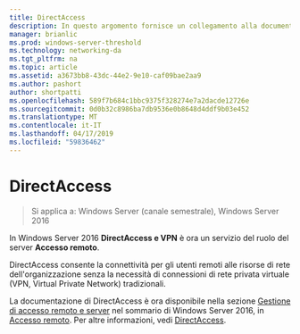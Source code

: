 ```yaml
---
title: DirectAccess
description: In questo argomento fornisce un collegamento alla documentazione di DirectAccess per Windows Server 2016.
manager: brianlic
ms.prod: windows-server-threshold
ms.technology: networking-da
ms.tgt_pltfrm: na
ms.topic: article
ms.assetid: a3673bb8-43dc-44e2-9e10-caf09bae2aa9
ms.author: pashort
author: shortpatti
ms.openlocfilehash: 589f7b684c1bbc9375f328274e7a2dacde12726e
ms.sourcegitcommit: 0d0b32c8986ba7db9536e0b8648d4ddf9b03e452
ms.translationtype: MT
ms.contentlocale: it-IT
ms.lasthandoff: 04/17/2019
ms.locfileid: "59836462"
---
```

# <a name="directaccess"></a>DirectAccess

>Si applica a: Windows Server (canale semestrale), Windows Server 2016

In Windows Server 2016 **DirectAccess e VPN** è ora un servizio del ruolo del server **Accesso remoto**.

DirectAccess consente la connettività per gli utenti remoti alle risorse di rete dell'organizzazione senza la necessità di connessioni di rete privata virtuale (VPN, Virtual Private Network) tradizionali. 

La documentazione di DirectAccess è ora disponibile nella sezione [Gestione di accesso remoto e server](https://docs.microsoft.com/windows-server/remote/) nel sommario di Windows Server 2016, in [Accesso remoto](https://docs.microsoft.com/windows-server/remote/remote-access/remote-access). Per altre informazioni, vedi [DirectAccess](directaccess/DirectAccess.md).